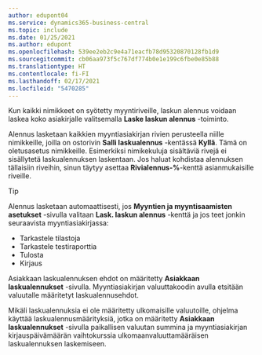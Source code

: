 ```yaml
---
author: edupont04
ms.service: dynamics365-business-central
ms.topic: include
ms.date: 01/25/2021
ms.author: edupont
ms.openlocfilehash: 539ee2eb2c9e4a71eacfb78d95320870128fb1d9
ms.sourcegitcommit: cb06aa973f5c767df774b0e1e199c6fbe0e85b88
ms.translationtype: HT
ms.contentlocale: fi-FI
ms.lasthandoff: 02/17/2021
ms.locfileid: "5470285"
---
```

Kun kaikki nimikkeet on syötetty myyntiriveille, laskun alennus voidaan laskea koko asiakirjalle valitsemalla **Laske laskun alennus** -toiminto.

Alennus lasketaan kaikkien myyntiasiakirjan rivien perusteella niille nimikkeille, joilla on ostorivin **Salli laskualennus** -kentässä **Kyllä**. Tämä on oletusasetus nimikkeille. Esimerkiksi nimikekuluja sisältäviä rivejä ei sisällytetä laskualennuksen laskentaan. Jos haluat kohdistaa alennuksen tällaisiin riveihin, sinun täytyy asettaa **Rivialennus-%**-kenttä asianmukaisille riveille.  

> [!TIP]
> Alennus lasketaan automaattisesti, jos **Myyntien ja myyntisaamisten asetukset** -sivulla valitaan **Lask. laskun alennus** -kenttä ja jos teet jonkin seuraavista myyntiasiakirjassa:
>
> * Tarkastele tilastoja
> * Tarkastele testiraporttia
> * Tulosta
> * Kirjaus

Asiakkaan laskualennuksen ehdot on määritetty **Asiakkaan laskualennukset** -sivulla. Myyntiasiakirjan valuuttakoodin avulla etsitään valuutalle määritetyt laskualennusehdot.

Mikäli laskualennuksia ei ole määritetty ulkomaisille valuutoille, ohjelma käyttää laskualennusmäärityksiä, jotka on määritetty **Asiakkaan laskualennukset** -sivulla paikallisen valuutan summina ja myyntiasiakirjan kirjauspäivämäärän vaihtokurssia ulkomaanvaluuttamääräisen laskualennuksen laskemiseen.
